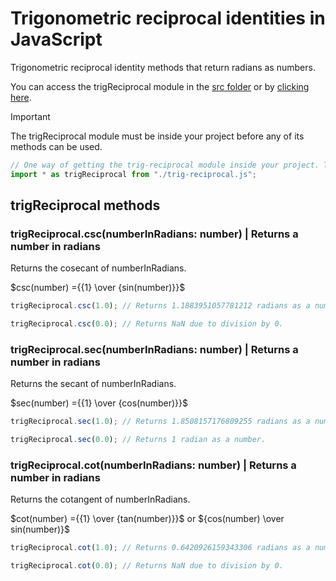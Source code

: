 # Trigonometric reciprocal identities in JavaScript

Trigonometric reciprocal identity methods that return radians as numbers.

You can access the trigReciprocal module in the [src folder](src) or by [clicking here](src/trig-reciprocal.js).

> [!IMPORTANT]
> The trigReciprocal module must be inside your project before any of its methods can be used.

```JavaScript
// One way of getting the trig-reciprocal module inside your project. This requires the module to be in the same folder as the file using this code.
import * as trigReciprocal from "./trig-reciprocal.js";
```

## trigReciprocal methods

### trigReciprocal.csc(numberInRadians: number) | Returns a number in radians

Returns the cosecant of numberInRadians.

$csc(number) ={{1} \over {sin(number)}}$

```JavaScript
trigReciprocal.csc(1.0); // Returns 1.1883951057781212 radians as a number.
```

```JavaScript
trigReciprocal.csc(0.0); // Returns NaN due to division by 0.
```

### trigReciprocal.sec(numberInRadians: number) | Returns a number in radians

Returns the secant of numberInRadians.

$sec(number) ={{1} \over {cos(number)}}$

```JavaScript
trigReciprocal.sec(1.0); // Returns 1.8508157176809255 radians as a number.
```

```JavaScript
trigReciprocal.sec(0.0); // Returns 1 radian as a number.
```

### trigReciprocal.cot(numberInRadians: number) | Returns a number in radians

Returns the cotangent of numberInRadians.

$cot(number) ={{1} \over {tan(number)}}$ or ${cos(number) \over sin(number)}$

```JavaScript
trigReciprocal.cot(1.0); // Returns 0.6420926159343306 radians as a number.
```

```JavaScript
trigReciprocal.cot(0.0); // Returns NaN due to division by 0.
```
